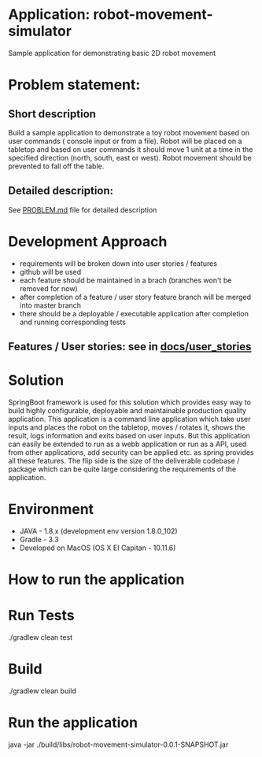 # Application: robot-movement-simulator
Sample application for demonstrating basic 2D robot movement

# Problem statement:
## Short description
Build a sample application to demonstrate a toy robot movement based on user commands ( console input or from a file).
Robot will be placed on a tabletop and based on user commands it should move 1 unit at a time in the specified direction (north, south, east or west).
Robot movement should be prevented to fall off the table.
## Detailed description:  
See [PROBLEM.md](PROBLEM.md) file for detailed description

# Development Approach
 * requirements will be broken down into user stories / features 
 * github will be used
 * each feature should be maintained in a brach (branches won't be removed for now)
 * after completion of a feature / user story feature branch will be merged into master branch 
 * there should be a deployable / executable application after completion and running corresponding tests  
 
## Features / User stories: see in [docs/user_stories](docs/user_stories.md)

# Solution
SpringBoot framework is used for this solution which provides easy way to build highly configurable, deployable and maintainable 
production quality application. This application is a command line application which take user inputs and places the
robot on the tabletop, moves / rotates it, shows the result, logs information and exits based on user inputs. 
But this application can easily be extended to run as a webb application or run as a API, used from other applications, add security 
can be applied etc. as spring provides all these features. The flip side is the size of the deliverable codebase / package which can be 
quite large considering the requirements of the application.
  
# Environment
 * JAVA - 1.8.x (development env version 1.8.0_102)
 * Gradle - 3.3
 * Developed on MacOS (OS X EI Capitan - 10.11.6)
 
# **How to run the application**  
 
# Run Tests
./gradlew clean test

# Build
./gradlew clean build

# Run the application

java -jar ./build/libs/robot-movement-simulator-0.0.1-SNAPSHOT.jar
 


  
